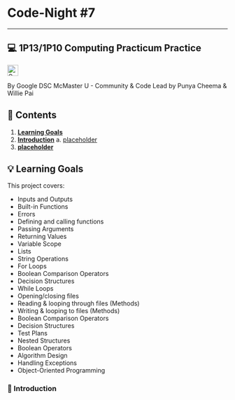 # Code-Night #7
---
## 💻 1P13/1P10 Computing Practicum Practice

<img src="https://www.dscsdmc.org/img/logo.png" alt="Google DSC Logo" style="height:25px;">

By Google DSC McMaster U - Community & Code
Lead by Punya Cheema & Willie Pai

## 📑 Contents

1. **[Learning Goals](#-how-it-works)**  
2. **[Introduction](#-introduction)**
   a. [placeholder](#discord-api)  
3. **[placeholder](#-how-to-install)**  

## 💡 Learning Goals

This project covers:
- Inputs and Outputs
- Built-in Functions
- Errors
- Defining and calling functions
- Passing Arguments
- Returning Values
- Variable Scope
- Lists
- String Operations
- For Loops
- Boolean Comparison Operators
- Decision Structures
- While Loops
- Opening/closing files
- Reading & looping through files (Methods)
- Writing & looping to files (Methods)
- Boolean Comparison Operators
- Decision Structures
- Test Plans
- Nested Structures
- Boolean Operators
- Algorithm Design
- Handling Exceptions
- Object-Oriented Programming

### 📌 Introduction


